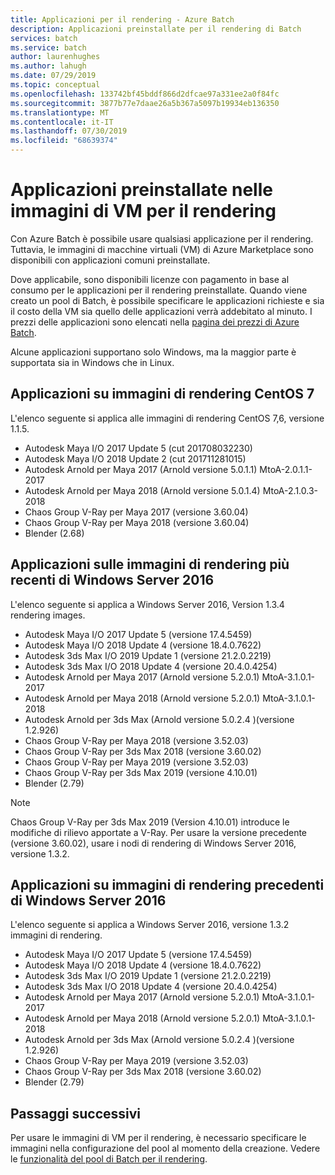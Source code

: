 ```yaml
---
title: Applicazioni per il rendering - Azure Batch
description: Applicazioni preinstallate per il rendering di Batch
services: batch
ms.service: batch
author: laurenhughes
ms.author: lahugh
ms.date: 07/29/2019
ms.topic: conceptual
ms.openlocfilehash: 133742bf45bddf866d2dfcae97a331ee2a0f84fc
ms.sourcegitcommit: 3877b77e7daae26a5b367a5097b19934eb136350
ms.translationtype: MT
ms.contentlocale: it-IT
ms.lasthandoff: 07/30/2019
ms.locfileid: "68639374"
---
```

# <a name="pre-installed-applications-on-rendering-vm-images"></a>Applicazioni preinstallate nelle immagini di VM per il rendering

Con Azure Batch è possibile usare qualsiasi applicazione per il rendering. Tuttavia, le immagini di macchine virtuali (VM) di Azure Marketplace sono disponibili con applicazioni comuni preinstallate.

Dove applicabile, sono disponibili licenze con pagamento in base al consumo per le applicazioni per il rendering preinstallate. Quando viene creato un pool di Batch, è possibile specificare le applicazioni richieste e sia il costo della VM sia quello delle applicazioni verrà addebitato al minuto. I prezzi delle applicazioni sono elencati nella [pagina dei prezzi di Azure Batch](https://azure.microsoft.com/pricing/details/batch/#graphic-rendering).

Alcune applicazioni supportano solo Windows, ma la maggior parte è supportata sia in Windows che in Linux.

## <a name="applications-on-centos-7-rendering-images"></a>Applicazioni su immagini di rendering CentOS 7

L'elenco seguente si applica alle immagini di rendering CentOS 7,6, versione 1.1.5.

* Autodesk Maya I/O 2017 Update 5 (cut 201708032230)
* Autodesk Maya I/O 2018 Update 2 (cut 201711281015)
* Autodesk Arnold per Maya 2017 (Arnold versione 5.0.1.1) MtoA-2.0.1.1-2017
* Autodesk Arnold per Maya 2018 (Arnold versione 5.0.1.4) MtoA-2.1.0.3-2018
* Chaos Group V-Ray per Maya 2017 (versione 3.60.04)
* Chaos Group V-Ray per Maya 2018 (versione 3.60.04)
* Blender (2.68)

## <a name="applications-on-latest-windows-server-2016-rendering-images"></a>Applicazioni sulle immagini di rendering più recenti di Windows Server 2016

L'elenco seguente si applica a Windows Server 2016, Version 1.3.4 rendering images.

* Autodesk Maya I/O 2017 Update 5 (versione 17.4.5459)
* Autodesk Maya I/O 2018 Update 4 (versione 18.4.0.7622)
* Autodesk 3ds Max I/O 2019 Update 1 (versione 21.2.0.2219)
* Autodesk 3ds Max I/O 2018 Update 4 (versione 20.4.0.4254)
* Autodesk Arnold per Maya 2017 (Arnold versione 5.2.0.1) MtoA-3.1.0.1-2017
* Autodesk Arnold per Maya 2018 (Arnold versione 5.2.0.1) MtoA-3.1.0.1-2018
* Autodesk Arnold per 3ds Max (Arnold versione 5.0.2.4 )(versione 1.2.926)
* Chaos Group V-Ray per Maya 2018 (versione 3.52.03)
* Chaos Group V-Ray per 3ds Max 2018 (versione 3.60.02)
* Chaos Group V-Ray per Maya 2019 (versione 3.52.03)
* Chaos Group V-Ray per 3ds Max 2019 (versione 4.10.01)
* Blender (2.79)

> [!NOTE]
> Chaos Group V-Ray per 3ds Max 2019 (Version 4.10.01) introduce le modifiche di rilievo apportate a V-Ray. Per usare la versione precedente (versione 3.60.02), usare i nodi di rendering di Windows Server 2016, versione 1.3.2.

## <a name="applications-on-previous-windows-server-2016-rendering-images"></a>Applicazioni su immagini di rendering precedenti di Windows Server 2016

L'elenco seguente si applica a Windows Server 2016, versione 1.3.2 immagini di rendering.

* Autodesk Maya I/O 2017 Update 5 (versione 17.4.5459)
* Autodesk Maya I/O 2018 Update 4 (versione 18.4.0.7622)  
* Autodesk 3ds Max I/O 2019 Update 1 (versione 21.2.0.2219)
* Autodesk 3ds Max I/O 2018 Update 4 (versione 20.4.0.4254)
* Autodesk Arnold per Maya 2017 (Arnold versione 5.2.0.1) MtoA-3.1.0.1-2017
* Autodesk Arnold per Maya 2018 (Arnold versione 5.2.0.1) MtoA-3.1.0.1-2018
* Autodesk Arnold per 3ds Max (Arnold versione 5.0.2.4 )(versione 1.2.926)
* Chaos Group V-Ray per Maya 2019 (versione 3.52.03)
* Chaos Group V-Ray per 3ds Max 2018 (versione 3.60.02)
* Blender (2.79)

## <a name="next-steps"></a>Passaggi successivi

Per usare le immagini di VM per il rendering, è necessario specificare le immagini nella configurazione del pool al momento della creazione. Vedere le [funzionalità del pool di Batch per il rendering](https://docs.microsoft.com/azure/batch/batch-rendering-functionality#batch-pools).
